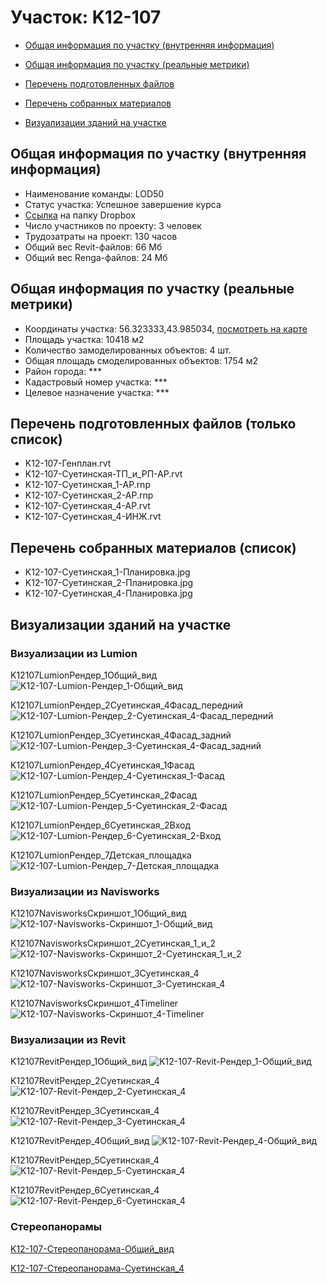 # Участок: K12-107

* [Общая информация по участку (внутренняя информация)](#Chapter1)

* [Общая информация по участку (реальные метрики)](#Chapter2)

* [Перечень подготовленных файлов](#Chapter3)

* [Перечень собранных материалов](#Chapter4)

* [Визуализации зданий на участке](#Chapter6)

## <a id="Chapter1"></a> Общая информация по участку (внутренняя информация)
+ Наименование команды: LOD50
+ Статус участка: Успешное завершение курса
+ [Ссылка](https://www.dropbox.com/sh/wvvgv1nw1iqred9/AACtEWV-LiYWsdRNWkgNbBEma/K12_107?dl=0) на папку Dropbox
+ Число участников по проекту: 3 человек
+ Трудозатраты на проект: 130 часов
+ Общий вес Revit-файлов: 66 Мб
+ Общий вес Renga-файлов: 24 Мб
## <a id="Chapter2"></a> Общая информация по участку (реальные метрики)
+ Координаты участка: 56.323333,43.985034, [посмотреть на карте](https://yandex.ru/maps/47/nizhny-novgorod/?ll=43.985034%2C56.323333&z=19)
+ Площадь участка: 10418 м2
+ Количество замоделированных объектов: 4 шт.
+ Общая площадь смоделированных объектов: 1754 м2
+ Район города: *** 
+ Кадастровый номер участка: *** 
+ Целевое назначение участка: *** 
## <a id="Chapter3"></a> Перечень подготовленных файлов (только список)
+ K12-107-Генплан.rvt
+ K12-107-Суетинская-ТП_и_РП-АР.rvt
+ K12-107-Суетинская_1-АР.rnp
+ K12-107-Суетинская_2-АР.rnp
+ K12-107-Суетинская_4-АР.rvt
+ K12-107-Суетинская_4-ИНЖ.rvt
## <a id="Chapter4"></a> Перечень собранных материалов (список)
+ K12-107-Суетинская_1-Планировка.jpg
+ K12-107-Суетинская_2-Планировка.jpg
+ K12-107-Суетинская_4-Планировка.jpg
## <a id="Chapter6"></a> Визуализации зданий на участке
### Визуализации из Lumion
K12107LumionРендер_1Общий_вид
![K12-107-Lumion-Рендер_1-Общий_вид](/Images/K12_107/K12-107-Lumion-Рендер_1-Общий_вид_Compressed.jpg)

K12107LumionРендер_2Суетинская_4Фасад_передний
![K12-107-Lumion-Рендер_2-Суетинская_4-Фасад_передний](/Images/K12_107/K12-107-Lumion-Рендер_2-Суетинская_4-Фасад_передний_Compressed.jpg)

K12107LumionРендер_3Суетинская_4Фасад_задний
![K12-107-Lumion-Рендер_3-Суетинская_4-Фасад_задний](/Images/K12_107/K12-107-Lumion-Рендер_3-Суетинская_4-Фасад_задний_Compressed.jpg)

K12107LumionРендер_4Суетинская_1Фасад
![K12-107-Lumion-Рендер_4-Суетинская_1-Фасад](/Images/K12_107/K12-107-Lumion-Рендер_4-Суетинская_1-Фасад_Compressed.jpg)

K12107LumionРендер_5Суетинская_2Фасад
![K12-107-Lumion-Рендер_5-Суетинская_2-Фасад](/Images/K12_107/K12-107-Lumion-Рендер_5-Суетинская_2-Фасад_Compressed.jpg)

K12107LumionРендер_6Суетинская_2Вход
![K12-107-Lumion-Рендер_6-Суетинская_2-Вход](/Images/K12_107/K12-107-Lumion-Рендер_6-Суетинская_2-Вход_Compressed.jpg)

K12107LumionРендер_7Детская_площадка
![K12-107-Lumion-Рендер_7-Детская_площадка](/Images/K12_107/K12-107-Lumion-Рендер_7-Детская_площадка_Compressed.jpg)

### Визуализации из Navisworks
K12107NavisworksСкриншот_1Общий_вид
![K12-107-Navisworks-Скриншот_1-Общий_вид](/Images/K12_107/K12-107-Navisworks-Скриншот_1-Общий_вид_Compressed.jpg)

K12107NavisworksСкриншот_2Суетинская_1_и_2
![K12-107-Navisworks-Скриншот_2-Суетинская_1_и_2](/Images/K12_107/K12-107-Navisworks-Скриншот_2-Суетинская_1_и_2_Compressed.jpg)

K12107NavisworksСкриншот_3Суетинская_4
![K12-107-Navisworks-Скриншот_3-Суетинская_4](/Images/K12_107/K12-107-Navisworks-Скриншот_3-Суетинская_4_Compressed.jpg)

K12107NavisworksСкриншот_4Timeliner
![K12-107-Navisworks-Скриншот_4-Timeliner](/Images/K12_107/K12-107-Navisworks-Скриншот_4-Timeliner_Compressed.jpg)

### Визуализации из Revit
K12107RevitРендер_1Общий_вид
![K12-107-Revit-Рендер_1-Общий_вид](/Images/K12_107/K12-107-Revit-Рендер_1-Общий_вид_Compressed.jpg)

K12107RevitРендер_2Суетинская_4
![K12-107-Revit-Рендер_2-Суетинская_4](/Images/K12_107/K12-107-Revit-Рендер_2-Суетинская_4_Compressed.jpg)

K12107RevitРендер_3Суетинская_4
![K12-107-Revit-Рендер_3-Суетинская_4](/Images/K12_107/K12-107-Revit-Рендер_3-Суетинская_4_Compressed.jpg)

K12107RevitРендер_4Общий_вид
![K12-107-Revit-Рендер_4-Общий_вид](/Images/K12_107/K12-107-Revit-Рендер_4-Общий_вид_Compressed.jpg)

K12107RevitРендер_5Суетинская_4
![K12-107-Revit-Рендер_5-Суетинская_4](/Images/K12_107/K12-107-Revit-Рендер_5-Суетинская_4_Compressed.jpg)

K12107RevitРендер_6Суетинская_4
![K12-107-Revit-Рендер_6-Суетинская_4](/Images/K12_107/K12-107-Revit-Рендер_6-Суетинская_4_Compressed.jpg)

### Стереопанорамы
[K12-107-Стереопанорама-Общий_вид](https://pano.autodesk.com/pano.html?url=jpgs/b86c0930-6031-45a5-967b-54e3e3c567cf&version=2)

[K12-107-Стереопанорама-Суетинская_4](https://pano.autodesk.com/pano.html?url=jpgs/abd832a4-0f53-4350-8c41-18f696dd2962&version=2)

